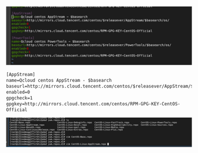 















![image-20220225234344537](images/image-20220225234344537.png)





```
[AppStream]
name=Qcloud centos AppStream - $basearch
baseurl=http://mirrors.cloud.tencent.com/centos/$releasever/AppStream/$basearch/os/
enabled=0
gpgcheck=1
gpgkey=http://mirrors.cloud.tencent.com/centos/RPM-GPG-KEY-CentOS-Official
```







![image-20220225234437812](images/image-20220225234437812.png)





















